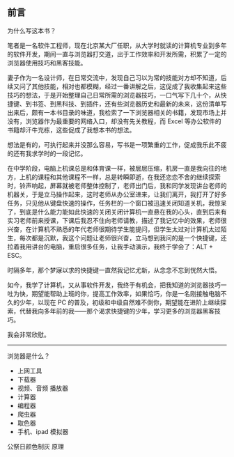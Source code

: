 ## 前言

为什么写这本书？

笔者是一名软件工程师，现在北京某大厂任职，从大学时就读的计算机专业到多年的软件开发，期间一直与浏览器打交道，出于工作效率和开发所需，积累了一定的浏览器使用技巧和黑客技能。

妻子作为一名设计师，在日常交流中，发现自己习以为常的技能对方却不知道，后续又问了其他技能，相对也都模糊，经过一番讲解之后，这促成了我收集起来这些技巧的想法，于是开始整理自己日常所需的浏览器技巧，一口气写下几十个，从快捷键、到书签、到黑科技、到插件，还有些浏览器历史和最新的未来，这份清单写出来后，颇有一本书目录的味道，我检索了一下浏览器相关的书籍，发现市场上并没有，浏览器作为最重要的网络入口，却没有先关教程，而 Excel 等办公软件的书籍却汗牛充栋，这些促成了我想本书的想法。

想法是有的，可执行起来并没那么容易，写书是一项繁重的工作，促成我乐此不疲的还有我求学时的一段记忆。

在中学阶段，电脑上机课总是和体育课一样，被层层压缩，机房一直是我向往的地方，上机的课程和其他课程不一样，总是转瞬即逝，在我还恋恋不舍的继续探索时，铃声响起，屏幕就被老师整体控制了，老师出门后，我和同学发现讲台老师的机器关，于是立马操作起来，这时老师从办公室进来，让我们离开，我打开了好多任务，只见他从键盘快速的操作，任务栏的一个窗口被迅速关闭知道关机，我惊呆了，到底是什么能力能如此快速的关闭关闭计算机一直悬在我的心头，直到后来有实习老师前来授课，下课后我忍不住向老师请教，描述了我记忆中的效果，老师很兴奋，在计算机不熟悉的年代老师很期待学生能提问，但学生太过对计算机太过陌生，每次都是沉默，我这个问题让老师很兴奋，立马想到我问的是一个快捷键，还拉着我用讲台的电脑，重启很多任务，让我手动演示，我终于学会了：ALT + ESC。

时隔多年，那个梦寐以求的快捷键一直然我记忆尤新，从念念不忘到恍然大悟。

如今，我学了计算机，又从事软件开发，我终于有机会，把我知道的浏览器技巧一吐为快，期望能帮助上班的你，提高工作效率，如果恰巧，你是一名刚接触电脑不久的少年，以现在 PC 的普及，初级和中级自然难不倒你，期望能在进阶上继续探索，代替我向多年前的我——那个渴求快捷键的少年，学习更多的浏览器黑客技巧。

我会非常欣慰。


---

浏览器是什么？
- 上网工具
- 下载器
- 视频、音频 播放器
- 计算器
- 编程器
- 爬虫器
- 取色器
- 手机、ipad 模拟器

公祭日颜色制灰 原理
